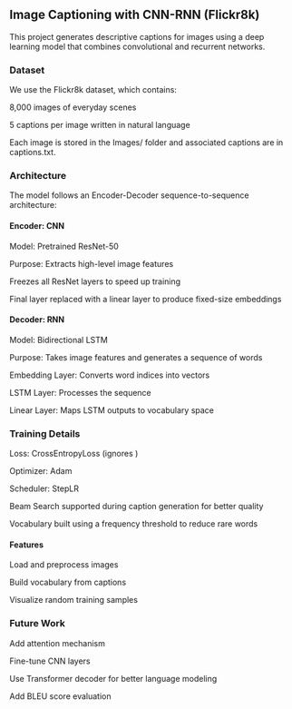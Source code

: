 ## Image Captioning with CNN-RNN (Flickr8k)
This project generates descriptive captions for images using a deep learning model that combines convolutional and recurrent networks.

### Dataset
We use the Flickr8k dataset, which contains:

8,000 images of everyday scenes

5 captions per image written in natural language

Each image is stored in the Images/ folder and associated captions are in captions.txt.

### Architecture
The model follows an Encoder-Decoder sequence-to-sequence architecture:

#### Encoder: CNN
Model: Pretrained ResNet-50

Purpose: Extracts high-level image features

Freezes all ResNet layers to speed up training

Final layer replaced with a linear layer to produce fixed-size embeddings

#### Decoder: RNN
Model: Bidirectional LSTM

Purpose: Takes image features and generates a sequence of words

Embedding Layer: Converts word indices into vectors

LSTM Layer: Processes the sequence

Linear Layer: Maps LSTM outputs to vocabulary space

### Training Details
Loss: CrossEntropyLoss (ignores <PAD>)

Optimizer: Adam

Scheduler: StepLR

Beam Search supported during caption generation for better quality

Vocabulary built using a frequency threshold to reduce rare words

#### Features
Load and preprocess images

Build vocabulary from captions

Visualize random training samples


### Future Work
Add attention mechanism

Fine-tune CNN layers

Use Transformer decoder for better language modeling

Add BLEU score evaluation

